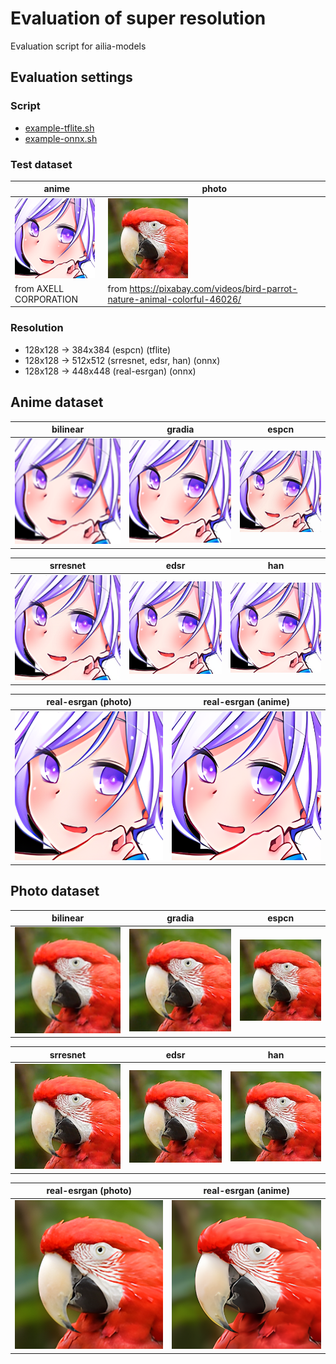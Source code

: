 # Evaluation of super resolution

Evaluation script for ailia-models

## Evaluation settings

### Script

- [example-tflite.sh](example-tflite.sh)
- [example-onnx.sh](example-onnx.sh)

### Test dataset

|anime|photo|
|-----|-----|
|![input-anime](./anime/input.png)|![input-photo](./photo/input.png)|
|from AXELL CORPORATION|from https://pixabay.com/videos/bird-parrot-nature-animal-colorful-46026/|

### Resolution

- 128x128 -> 384x384 (espcn) (tflite)
- 128x128 -> 512x512 (srresnet, edsr, han) (onnx)
- 128x128 -> 448x448 (real-esrgan) (onnx)

## Anime dataset

|bilinear|gradia|espcn|
|-----|-----|-----|
|![bilinear](./anime/bilinear.png)|![gradia](./anime/gradia.png)|![espcn](./anime/espcn.png)|

|srresnet|edsr|han|
|-----|-----|-----|
|![srresnet](./anime/srresnet.png)|![edsr](./anime/edsr.png)|![han](./anime/han.png)|

|real-esrgan (photo)|real-esrgan (anime)|
|-----|-----|
|![real-esrgan-photo](./anime/real-esrgan-photo.png)|![real-esrgan-anime](./anime/real-esrgan-anime.png)|

## Photo dataset

|bilinear|gradia|espcn|
|-----|-----|-----|
|![bilinear](./photo/bilinear.png)|![gradia](./photo/gradia.png)|![espcn](./photo/espcn.png)|

|srresnet|edsr|han|
|-----|-----|-----|
|![srresnet](./photo/srresnet.png)|![edsr](./photo/edsr.png)|![han](./photo/han.png)|

|real-esrgan (photo)|real-esrgan (anime)|
|-----|-----|
|![real-esrgan-photo](./photo/real-esrgan-photo.png)|![real-esrgan-anime](./photo/real-esrgan-anime.png)|